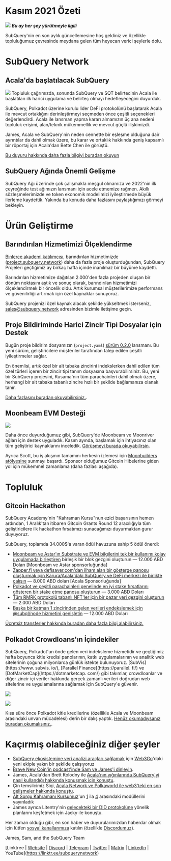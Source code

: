 # Kasım 2021 Özeti

![](https://miro.medium.com/max/1400/1*qzKzZnWY2ao3tiffwwugXQ.png) **_Bu ay her şey yürütmeyle ilgili_**

SubQuery'nin en son aylık güncellemesine hoş geldiniz ve özellikle topluluğumuz çevresinde meydana gelen tüm heyecan verici şeylerle dolu.

# SubQuery Network

## Acala'da başlatılacak SubQuery

![](https://miro.medium.com/max/600/0*SJ1TWt1sGwUWqvuI.gif) Topluluk çağrımızda, sonunda SubQuery ve SQT belirtecinin Acala ile başlatılan ilk harici uygulama ve belirteç olmayı hedefleyeceğini duyurduk.

SubQuery, Polkadot üzerine kurulu lider DeFi protokolünü başlatarak Acala ile mevcut ortaklığını derinleştirmeyi seçmeden önce çeşitli seçenekleri değerlendirdi. Acala ile lansman yapma kararı almamızın üç ana nedeni topluluk erişimi, alan/teknik mükemmellik ve mevcut güçlü ilişkimizdi.

James, Acala ve SubQuery'nin neden cennette bir eşleşme olduğuna dair ayrıntılar da dahil olmak üzere, bu karar ve ortaklık hakkında geniş kapsamlı bir röportaj için Acala'dan Bette Chen ile görüştü.

[Bu duyuru hakkında daha fazla bilgiyi buradan okuyun](https://blog.subquery.network/blogs/20211125-subquery-network-acala.html)

## SubQuery Ağında Önemli Gelişme

SubQuery Ağı üzerinde çok çalışmakla meşgul olmamıza ve 2022'nin ilk çeyreğinde test ağımızın lansmanı için acele etmemize rağmen. Akıllı sözleşmelerimizde ve token ekonomik modelimizi iyileştirmede büyük ilerleme kaydettik. Yakında bu konuda daha fazlasını paylaştığımızı görmeyi bekleyin.

# Ürün Geliştirme

## Barındırılan Hizmetimizi Ölçeklendirme

[Binlerce akademi katılımcısı](https://blog.subquery.network/blogs/20211018-subquery-launches-the-subquery-academy.html), barındırılan hizmetimizde ([project.subquery.network](https://project.subquery.network/)) daha da fazla proje oluşturduğundan, SubQuery Projeleri geçtiğimiz ay birkaç hafta içinde inanılmaz bir büyüme kaydetti.

Barındırılan hizmetimize dağıtılan 2.000'den fazla projeden oluşan bir dönüm noktasını aştık ve sonuç olarak, barındırılan hizmetimizi ölçeklendirmek bir öncelik oldu. Artık kurumsal müşterilerimize performans ve güvenilirliği artırmak için özel kaynaklar sunuyoruz.

SubQuery projenizi özel kaynak alacak şekilde yükseltmek isterseniz, [sales@subquery.network](mailto:sales@subquery.network) adresinden bizimle iletişime geçin.

## Proje Bildiriminde Harici Zincir Tipi Dosyalar için Destek

Bugün proje bildirim dosyamızın (`project.yaml`) [sürüm 0.2.0](https://doc.subquery.network/create/manifest/) lansmanı. Bu yeni sürüm, geliştiricilere müşteriler tarafından talep edilen çeşitli iyileştirmeler sağlar.

En önemlisi, artık özel bir alt tabaka zincirini indekslerken dahil edilen tüm özel türleri içeren bir zincir tipi tanım dosyasına başvurabilirsiniz. Bu, yeni bir SubQuery projesini, Kusama'nın tüm parachainleri dahil olmak üzere, herhangi bir alt tabaka tabanlı zincire hızlı bir şekilde bağlamanıza olanak tanır.

[Daha fazlasını buradan okuyabilirsiniz.](https://blog.subquery.network/blogs/20211105-november-technical-update.html#support-for-external-chain-type-files-in-project-manifest).

## Moonbeam EVM Desteği

![](https://miro.medium.com/max/600/0*B27QVtvcR6nXA9ff.gif)

Daha önce duyurduğumuz gibi, SubQuery'de Moonbeam ve Moonriver ağları için destek uyguladık. Kasım ayında, başlamak için ihtiyacınız olan tüm geliştirici kaynaklarını inceledik.  [Görüşmeyi burada okuyabilirsin](https://blog.subquery.network/blogs/20211105-november-technical-update.html#moonbeam-evm-support).

Ayrıca Scott, bu iş akışının tamamını herkesin izlemesi için [Moonbuilders atölyesine](https://www.crowdcast.io/e/moonbuilders-ws/10) sunmayı başardı. Sponsor olduğumuz Gitcoin Hibelerine giden yol için mükemmel zamanlama (daha fazlası aşağıda).

# Topluluk

## Gitcoin Hackathon

SubQuery Academy'nin "Kahraman Kursu"nun ezici başarısının hemen ardından, 1 Aralık'tan itibaren Gitcoin Grants Round 12 aracılığıyla tüm geliştiricilere ilk hackathon fırsatımızı sunacağımızı duyurmaktan gurur duyuyoruz.

SubQuery, toplamda 34.000$'a varan ödül havuzuna sahip 5 ödül önerdi:

-   [Moonbeam ve Astar'ın Substrate ve EVM bilgilerini tek bir kullanımı kolay uygulamada birleştiren](https://gitcoin.co/issue/subquery/grants/1) birleşik bir blok gezgini oluşturun — 12.000 ABD Doları [Moonbeam ve Astar sponsorluğunda]
-   [Zapper.fi veya defisaver.com'dan ilham alan bir gösterge panosu oluşturmak için Karura/Acala'daki SubQuery ve DeFi merkezi ile birlikte çalışın](https://gitcoin.co/issue/subquery/grants/2) — 8.000 ABD doları [Acala Sponsorluğunda]
-   [Polkadot ve çeşitli parachainleri genelinde en iyi stake fırsatlarını gösteren bir stake etme panosu oluşturun](https://gitcoin.co/issue/subquery/grants/3) — 3.000 ABD Doları
-   [Tüm RMRK protokolü tabanlı NFT'ler için bir pazar yeri gezgini oluşturun](https://gitcoin.co/issue/subquery/grants/4) — 2.000 ABD Doları
-   [Başka bir katman 1 zincirinden gelen verileri endekslemek için @subql/node hizmetini genişletin](https://gitcoin.co/issue/subquery/grants/5) — 12.000 ABD Doları

[Ücretsiz transferler hakkında buradan daha fazla bilgi alabilirsiniz.](https://blog.subquery.network/blogs/20211120-gitcoin12-hackathon.html)

## Polkadot Crowdloans'ın İçindekiler

SubQuery, Polkadot'un önde gelen veri indeksleme hizmetidir ve geçtiğimiz hafta boyunca kitle kredisi panolarının, katkı uygulamalarının ve analitik web sitelerinin çoğuna milyonlarca günlük istekte bulunuyoruz. [SubVis](https://www. subvis. io/), [Parallel Finance](https://parallel. fi/) ve [DotMarketCap](https://dotmarketcap. com/) gibi takımlar, crowdloanlar ve diğer zincir içi veriler hakkında gerçek zamanlı verileri doğrudan web sitelerine ve uygulamalarına sağlamak için SubQuery'e güvenir.

![](https://miro.medium.com/max/60/0*HfsoOwpat76ip6Jg?q=20)

![](https://miro.medium.com/max/700/0*HfsoOwpat76ip6Jg)

Kısa süre önce Polkadot kitle kredilerine (özellikle Acala ve Moonbeam arasındaki unvan mücadelesi) derin bir dalış yaptık.  [Henüz okumadıysanız buradan okumalısınız.](https://blog.subquery.network/blogs/20211124-polkadot-crowdloans.html).

# Kaçırmış olabileceğiniz diğer şeyler

-   [SubQuery ekosistemine veri analizi araçları sağlamak](https://blog.subquery.network/customer_announcements/20211110-web3go.html) için [Web3Go](https://www.web3go.xyz/)'daki yeni ekiple yakın bir şekilde çalışıyoruz
-   [Brave New Coin'in podcast'inde Sam ve James'i dinleyin](https://bravenewcoin.com/insights/podcasts/subquery-connecting-the-dots-on-polkadot).
-   James, Acala'dan Brett Kolodny ile [Acala'nın yığınlarında SubQuery'yi nasıl kullandığı hakkında konuşmak için konuştu](https://www.youtube.com/watch?v=Wbxwj8K67Lw).
-   Çin temsilcimiz Siqi, [Acala Network ve Polkaworld ile web3'teki en son gelişmeler hakkında konuştu](https://www.huoxing24.com/live/24313016).
-   [Alt Sorgu Kahramanı Kursumuz](https://blog.subquery.network/blogs/20211018-subquery-launches-the-subquery-academy.html)'un [1](https://doc.subquery.network/academy/herocourse/module1/) ila [4](https://doc.subquery.network/academy/herocourse/module4/) arasındaki modüllerini yayınladık
-   James ayrıca Litentry'nin [gelecekteki bir DID protokolüne](https://www.youtube.com/watch?v=Rqlpo9QIVyk) yönelik planlarını keşfetmek için Jacky ile konuştu.

Her zaman olduğu gibi, en son haber ve duyurularımızdan haberdar olmak için lütfen [sosyal kanallarımıza](https://linktr.ee/subquerynetwork) katılın (özellikle [Discordumuz](https://discord.com/invite/subquery)).

James, Sam, and the SubQuery Team

[Linktree  |  [Website](https://subquery.network/)  |  [Discord](https://discord.com/invite/78zg8aBSMG)  |  [Telegram](https://t.me/subquerynetwork)  |  [Twitter](https://twitter.com/subquerynetwork)  |  [Matrix](https://www.linkedin.com/company/subquery)  |  [LinkedIn](https://www.youtube.com/channel/UCi1a6NUUjegcLHDFLr7CqLw)  |  YouTube](https://linktr.ee/subquerynetwork)
